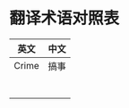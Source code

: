 # 翻译术语对照表

<table id="simple">
<thead>
<tr>
    <th>英文</th>
    <th>中文</th>
</tr>
</thead>

<tbody>
<tr>
    <td>Crime</td>
    <td>搞事</td>
</tr>

<tr>
    <td></td>
    <td></td>
</tr>

<tr>
    <td></td>
    <td></td>
</tr>

<tr>
    <td></td>
    <td></td>
</tr>

<tr>
    <td></td>
    <td></td>
</tr>

<tr>
    <td></td>
    <td></td>
</tr>

<tr>
    <td></td>
    <td></td>
</tr>

<tr>
    <td></td>
    <td></td>
</tr>

</tbody>
</table>
